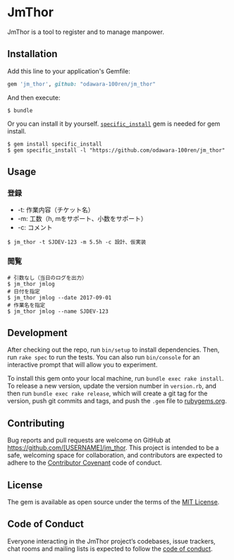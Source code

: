# JmThor

JmThor is a tool to register and to manage manpower.

## Installation

Add this line to your application's Gemfile:

```ruby
gem 'jm_thor', github: "odawara-100ren/jm_thor"
```

And then execute:

 ```
 $ bundle
 ```

Or you can install it by yourself.
[`specific_install`](https://github.com/rdp/specific_install) gem is needed for gem install.

```
$ gem install specific_install
$ gem specific_install -l "https://github.com/odawara-100ren/jm_thor"
```

## Usage

### 登録

- -t: 作業内容（チケット名）
- -m: 工数（h, mをサポート、小数をサポート）
- -c: コメント

```
$ jm_thor -t SJDEV-123 -m 5.5h -c 設計、仮実装
```

### 閲覧

```
# 引数なし（当日のログを出力）
$ jm_thor jmlog
# 日付を指定
$ jm_thor jmlog --date 2017-09-01
# 作業名を指定
$ jm_thor jmlog --name SJDEV-123
```

## Development

After checking out the repo, run `bin/setup` to install dependencies. Then, run `rake spec` to run the tests. You can also run `bin/console` for an interactive prompt that will allow you to experiment.

To install this gem onto your local machine, run `bundle exec rake install`. To release a new version, update the version number in `version.rb`, and then run `bundle exec rake release`, which will create a git tag for the version, push git commits and tags, and push the `.gem` file to [rubygems.org](https://rubygems.org).

## Contributing

Bug reports and pull requests are welcome on GitHub at https://github.com/[USERNAME]/jm_thor. This project is intended to be a safe, welcoming space for collaboration, and contributors are expected to adhere to the [Contributor Covenant](http://contributor-covenant.org) code of conduct.

## License

The gem is available as open source under the terms of the [MIT License](http://opensource.org/licenses/MIT).

## Code of Conduct

Everyone interacting in the JmThor project’s codebases, issue trackers, chat rooms and mailing lists is expected to follow the [code of conduct](https://github.com/[USERNAME]/jm_thor/blob/master/CODE_OF_CONDUCT.md).
